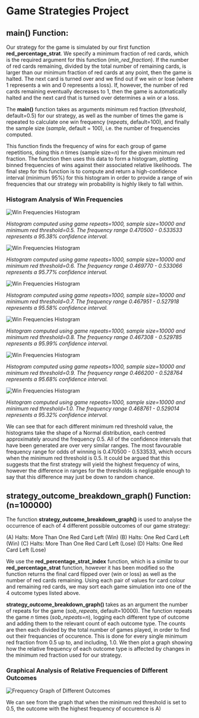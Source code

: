 # Game Strategies Project

## main() Function:
Our strategy for the game is simulated by our first function **red_percentage_strat**. We specify a minimum fraction of red cards, which is the required argument for this function (*min_red_fraction*). If the number of red cards remaining, divided by the total number of remaining cards, is larger than our minimum fraction of red cards at any point, then the game is halted. The next card is turned over and we find out if we win or lose (where 1 represents a win and 0 represents a loss). If, however, the number of red cards remaining eventually decreases to 1, then the game is automatically halted and the next card that is turned over determines a win or a loss.

The **main()** function takes as arguments minimum red fraction (*threshold*, default=0.5) for our strategy, as well as the number of times the game is repeated to calculate one win frequency (*repeats*, default=100), and finally the sample size (*sample*, default = 100), i.e. the number of frequencies computed.

This function finds the frequency of wins for each group of game repetitions, doing this *n* times (sample size=*n*) for the given minimum red fraction. The function then uses this data to form a histogram, plotting binned frequencies of wins against their associated relative likelihoods. The final step for this function is to compute and return a high-confidence interval (minimum 95%) for this histogram in order to provide a range of win frequencies that our strategy win probability is highly likely to fall within.

### Histogram Analysis of Win Frequencies

![Win Frequencies Histogram](/src/win_freq_histograms/confidence_histogram_50.png)

*Histogram computed using game repeats=1000, sample size=10000 and minimum red threshold=0.5. The frequency range 0.470500 - 0.533533 represents a 95.38% confidence interval.*

![Win Frequencies Histogram](/src/win_freq_histograms/confidence_histogram_60.png)

*Histogram computed using game repeats=1000, sample size=10000 and minimum red threshold=0.6. The frequency range 0.469770 - 0.533066 represents a 95.77% confidence interval.*

![Win Frequencies Histogram](/src/win_freq_histograms/confidence_histogram_70.png)

*Histogram computed using game repeats=1000, sample size=10000 and minimum red threshold=0.7. The frequency range 0.467951 - 0.527918 represents a 95.58% confidence interval.*

![Win Frequencies Histogram](/src/win_freq_histograms/confidence_histogram_80.png)

*Histogram computed using game repeats=1000, sample size=10000 and minimum red threshold=0.8. The frequency range 0.467308 - 0.529785 represents a 95.99% confidence interval.*

![Win Frequencies Histogram](/src/win_freq_histograms/confidence_histogram_90.png)

*Histogram computed using game repeats=1000, sample size=10000 and minimum red threshold=0.9. The frequency range 0.466200 - 0.528764 represents a 95.68% confidence interval.*

![Win Frequencies Histogram](/src/win_freq_histograms/confidence_histogram_100.png)

*Histogram computed using game repeats=1000, sample size=10000 and minimum red threshold=1.0. The frequency range 0.468761 - 0.529014 represents a 95.32% confidence interval.*

We can see that for each different minimum red threshold value, the histograms take the shape of a Normal distribution, each centred approximately around the frequency 0.5. All of the confidence intervals that have been generated are over very similar ranges. The most favourable frequency range for odds of winning is 0.470500 - 0.533533, which occurs when the minimum red threshold is 0.5. It could be argued that this suggests that the first strategy will yield the highest frequency of wins, however the difference in ranges for the thresholds is negligable enough to say that this difference may just be down to random chance.

## **strategy_outcome_breakdown_graph()** Function: (n=100000)
The function **strategy_outcome_breakdown_graph()** is used to analyse the occurrence of each of 4 different possible outcomes of our game strategy:

(A)  Halts: More Than One Red Card Left (Win)
(B)  Halts: One Red Card Left (Win)
(C)  Halts: More Than One Red Card Left (Lose)
(D)  Halts: One Red Card Left (Lose)

We use the **red_percentage_strat_index** function, which is a similar to our **red_percentage_strat** function, however it has been modified so the function returns the final card flipped over (win or loss) as well as the number of red cards remaining. Using each pair of values for card colour and remaining red cards, we may sort each game simulation into one of the 4 outcome types listed above.

**strategy_outcome_breakdown_graph()** takes as an argument the number of repeats for the game (*sob_repeats*, default=10000). The function repeats the game *n* times (*sob_repeats=n*), logging each different type of outcome and adding them to the relevant count of each outcome type. The counts are then each divided by the total number of games played, in order to find out their frequancies of occurence. This is done for every single minimum red fraction from 0.5 up to, and including, 1.0. We then plot a graph showing how the relative frequency of each outcome type is affected by changes in the minimum red fraction used for our strategy.

### Graphical Analysis of Relative Frequencies of Different Outcomes

![Frequency Graph of Different Outcomes](/src/outcome_freq_red_strategies.png)

We can see from the graph that when the minimum red threshold is set to 0.5, the outcome with the highest frequency of occurence is A)

